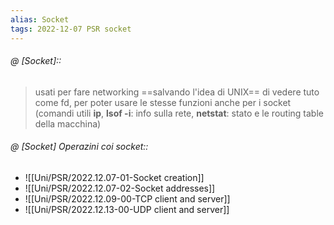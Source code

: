 ```yaml
---
alias: Socket
tags: 2022-12-07 PSR socket
---
```


###### @ [Socket]::
> usati per fare networking ==salvando l'idea di UNIX== di vedere tuto come fd, per poter usare le stesse funzioni anche per i socket (comandi utili **ip**, **lsof -i**: info sulla rete, **netstat**: stato e le routing table della macchina)
<!--ID: 1670493136176-->


###### @ [Socket] Operazini coi socket::
- ![[Uni/PSR/2022.12.07-01-Socket creation]]
- ![[Uni/PSR/2022.12.07-02-Socket addresses]]
- ![[Uni/PSR/2022.12.09-00-TCP client and server]]
- ![[Uni/PSR/2022.12.13-00-UDP client and server]]
